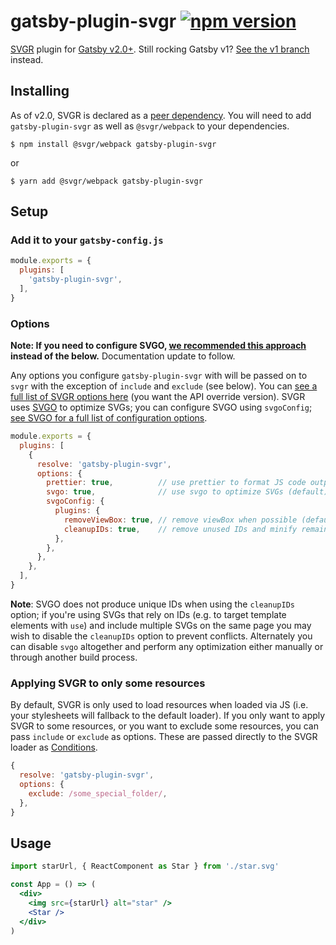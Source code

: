 # gatsby-plugin-svgr [![npm version](https://badge.fury.io/js/gatsby-plugin-svgr.svg)](https://badge.fury.io/js/gatsby-plugin-svgr)

[SVGR](https://github.com/smooth-code/svgr) plugin for [Gatsby v2.0+](https://www.gatsbyjs.org). Still rocking Gatsby v1?  [See the v1 branch](https://github.com/zabute/gatsby-plugin-svgr/tree/v1) instead.


## Installing

As of v2.0, SVGR is declared as a [peer dependency](https://nodejs.org/en/blog/npm/peer-dependencies/). You will need to add `gatsby-plugin-svgr` as well as `@svgr/webpack` to your dependencies.

```shell
$ npm install @svgr/webpack gatsby-plugin-svgr
```
or
```shell
$ yarn add @svgr/webpack gatsby-plugin-svgr
```

## Setup

### Add it to your `gatsby-config.js`

```js
module.exports = {
  plugins: [
    'gatsby-plugin-svgr',
  ],
}
```

### Options

**Note: If you need to configure SVGO, [we recommended this approach](https://github.com/zabute/gatsby-plugin-svgr/issues/38#issuecomment-494601002) instead of the below.** Documentation update to follow.

Any options you configure `gatsby-plugin-svgr` with will be passed on to `svgr` with the exception of `include` and `exclude` (see below). You can [see a full list of SVGR options here](https://github.com/smooth-code/svgr#options) (you want the API override version). SVGR uses [SVGO](https://github.com/svg/svgo) to optimize SVGs; you can configure SVGO using `svgoConfig`; [see SVGO for a full list of configuration options](https://github.com/svg/svgo#what-it-can-do).

```js
module.exports = {
  plugins: [
    {
      resolve: 'gatsby-plugin-svgr',
      options: {
        prettier: true,          // use prettier to format JS code output (default)
        svgo: true,              // use svgo to optimize SVGs (default)
        svgoConfig: {
          plugins: {
            removeViewBox: true, // remove viewBox when possible (default)
            cleanupIDs: true,    // remove unused IDs and minify remaining IDs (default)
          },
        },
      },
    },
  ],
}
```

**Note**: SVGO does not produce unique IDs when using the `cleanupIDs` option; if you're using SVGs that rely on IDs (e.g. to target template elements with `use`) and include multiple SVGs on the same page you may wish to disable the `cleanupIDs` option to prevent conflicts. Alternately you can disable `svgo` altogether and perform any optimization either manually or through another build process.

### Applying SVGR to only some resources

By default, SVGR is only used to load resources when loaded via JS (i.e. your stylesheets will fallback to the default loader). If you only want to apply SVGR to some resources, or you want to exclude some resources, you can pass `include` or `exclude` as options. These are passed directly to the SVGR loader as [Conditions](https://webpack.js.org/configuration/module/#condition).

```js
{
  resolve: 'gatsby-plugin-svgr',
  options: {
    exclude: /some_special_folder/,
  },
}
```

## Usage

```jsx
import starUrl, { ReactComponent as Star } from './star.svg'

const App = () => (
  <div>
    <img src={starUrl} alt="star" />
    <Star />
  </div>
)
```
